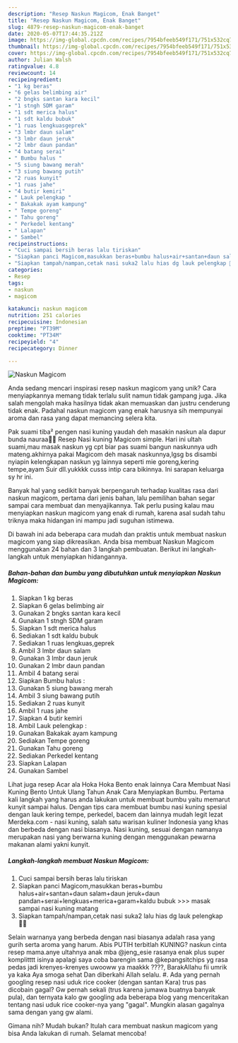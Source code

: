 ```yaml
---
description: "Resep Naskun Magicom, Enak Banget"
title: "Resep Naskun Magicom, Enak Banget"
slug: 4879-resep-naskun-magicom-enak-banget
date: 2020-05-07T17:44:35.212Z
image: https://img-global.cpcdn.com/recipes/7954bfeeb549f171/751x532cq70/naskun-magicom-foto-resep-utama.jpg
thumbnail: https://img-global.cpcdn.com/recipes/7954bfeeb549f171/751x532cq70/naskun-magicom-foto-resep-utama.jpg
cover: https://img-global.cpcdn.com/recipes/7954bfeeb549f171/751x532cq70/naskun-magicom-foto-resep-utama.jpg
author: Julian Walsh
ratingvalue: 4.8
reviewcount: 14
recipeingredient:
- "1 kg beras"
- "6 gelas belimbing air"
- "2 bngks santan kara kecil"
- "1 stngh SDM garam"
- "1 sdt merica halus"
- "1 sdt kaldu bubuk"
- "1 ruas lengkuasgeprek"
- "3 lmbr daun salam"
- "3 lmbr daun jeruk"
- "2 lmbr daun pandan"
- "4 batang serai"
- " Bumbu halus "
- "5 siung bawang merah"
- "3 siung bawang putih"
- "2 ruas kunyit"
- "1 ruas jahe"
- "4 butir kemiri"
- " Lauk pelengkap "
- " Bakakak ayam kampung"
- " Tempe goreng"
- " Tahu goreng"
- " Perkedel kentang"
- " Lalapan"
- " Sambel"
recipeinstructions:
- "Cuci sampai bersih beras lalu tiriskan"
- "Siapkan panci Magicom,masukkan beras+bumbu halus+air+santan+daun salam+daun jeruk+daun pandan+serai+lengkuas+merica+garam+kaldu bubuk &gt;&gt;&gt; masak sampai nasi kuning matang"
- "Siapkan tampah/nampan,cetak nasi suka2 lalu hias dg lauk pelengkap 👩‍🍳"
categories:
- Resep
tags:
- naskun
- magicom

katakunci: naskun magicom 
nutrition: 251 calories
recipecuisine: Indonesian
preptime: "PT39M"
cooktime: "PT34M"
recipeyield: "4"
recipecategory: Dinner

---
```



![Naskun Magicom](https://img-global.cpcdn.com/recipes/7954bfeeb549f171/751x532cq70/naskun-magicom-foto-resep-utama.jpg)

Anda sedang mencari inspirasi resep naskun magicom yang unik? Cara menyiapkannya memang tidak terlalu sulit namun tidak gampang juga. Jika salah mengolah maka hasilnya tidak akan memuaskan dan justru cenderung tidak enak. Padahal naskun magicom yang enak harusnya sih mempunyai aroma dan rasa yang dapat memancing selera kita.

Pak suami tiba² pengen nasi kuning yaudah deh masakin naskun ala dapur bunda nauraa🤭😁 Resep Nasi kuning Magicom simple. Hari ini ultah suami,mau masak naskun yg cpt biar pas suami bangun naskunnya udh mateng.akhirnya pakai Magicom deh masak naskunnya,lgsg bs disambi nyiapin kelengkapan naskun yg lainnya seperti mie goreng,kering tempe,ayam Suir dll.yukkkk cusss intip cara bikinnya. Ini sarapan keluarga sy hr ini.

Banyak hal yang sedikit banyak berpengaruh terhadap kualitas rasa dari naskun magicom, pertama dari jenis bahan, lalu pemilihan bahan segar sampai cara membuat dan menyajikannya. Tak perlu pusing kalau mau menyiapkan naskun magicom yang enak di rumah, karena asal sudah tahu triknya maka hidangan ini mampu jadi suguhan istimewa.


Di bawah ini ada beberapa cara mudah dan praktis untuk membuat naskun magicom yang siap dikreasikan. Anda bisa membuat Naskun Magicom menggunakan 24 bahan dan 3 langkah pembuatan. Berikut ini langkah-langkah untuk menyiapkan hidangannya.

<!--inarticleads1-->

##### Bahan-bahan dan bumbu yang dibutuhkan untuk menyiapkan Naskun Magicom:

1. Siapkan 1 kg beras
1. Siapkan 6 gelas belimbing air
1. Gunakan 2 bngks santan kara kecil
1. Gunakan 1 stngh SDM garam
1. Siapkan 1 sdt merica halus
1. Sediakan 1 sdt kaldu bubuk
1. Sediakan 1 ruas lengkuas,geprek
1. Ambil 3 lmbr daun salam
1. Gunakan 3 lmbr daun jeruk
1. Gunakan 2 lmbr daun pandan
1. Ambil 4 batang serai
1. Siapkan  Bumbu halus :
1. Gunakan 5 siung bawang merah
1. Ambil 3 siung bawang putih
1. Sediakan 2 ruas kunyit
1. Ambil 1 ruas jahe
1. Siapkan 4 butir kemiri
1. Ambil  Lauk pelengkap :
1. Gunakan  Bakakak ayam kampung
1. Sediakan  Tempe goreng
1. Gunakan  Tahu goreng
1. Sediakan  Perkedel kentang
1. Siapkan  Lalapan
1. Gunakan  Sambel


Lihat juga resep Acar ala Hoka Hoka Bento enak lainnya Cara Membuat Nasi Kuning Bento Untuk Ulang Tahun Anak Cara Menyiapkan Bumbu. Pertama kali langkah yang harus anda lakukan untuk membuat bumbu yaitu memarut kunyit sampai halus. Dengan tips cara membuat bumbu nasi kuning spesial dengan lauk kering tempe, perkedel, bacem dan lainnya mudah legit lezat Merdeka.com - nasi kuning, salah satu warisan kuliner Indonesia yang khas dan berbeda dengan nasi biasanya. Nasi kuning, sesuai dengan namanya merupakan nasi yang berwarna kuning dengan menggunakan pewarna makanan alami yakni kunyit. 

<!--inarticleads2-->

##### Langkah-langkah membuat Naskun Magicom:

1. Cuci sampai bersih beras lalu tiriskan
1. Siapkan panci Magicom,masukkan beras+bumbu halus+air+santan+daun salam+daun jeruk+daun pandan+serai+lengkuas+merica+garam+kaldu bubuk &gt;&gt;&gt; masak sampai nasi kuning matang
1. Siapkan tampah/nampan,cetak nasi suka2 lalu hias dg lauk pelengkap 👩‍🍳


Selain warnanya yang berbeda dengan nasi biasanya adalah rasa yang gurih serta aroma yang harum. Abis PUTIH terbitlah KUNING? naskun cinta resep mama.anye ultahnya anak mba @jeng_esie rasanya enak plus super komplitttt isinya apalagi saya coba barengin sama @kepangsitchips yg rasa pedas jadi krenyes-krenyes uwooww ya maakkk ????, BarakAllahu fii umrik ya kaka Aya smoga sehat Dan diberkahi Allah selalu. #. Ada yang pernah googling resep nasi uduk rice cooker (dengan santan Kara) trus pas dicobain gagal? Gw pernah sekali (trus karena jumawa buatnya banyak pula), dan ternyata kalo gw googling ada beberapa blog yang menceritakan tentang nasi uduk rice cooker-nya yang &#34;gagal&#34;. Mungkin alasan gagalnya sama dengan yang gw alami. 

Gimana nih? Mudah bukan? Itulah cara membuat naskun magicom yang bisa Anda lakukan di rumah. Selamat mencoba!
